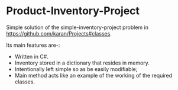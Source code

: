 # Product-Inventory-Project
Simple solution of the simple-inventory-project problem in https://github.com/karan/Projects#classes.

Its main features are-:
-  Written in C#.
- Inventory stored in a dictionary that resides in memory.
- Intentionally left simple so as be easily modifiable; 
- Main method acts like an example of the working of the required classes.
